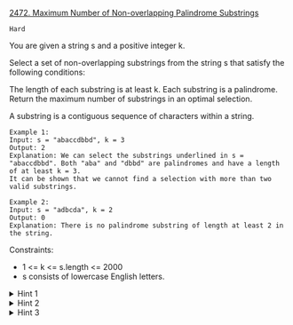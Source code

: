 [2472. Maximum Number of Non-overlapping Palindrome Substrings](https://leetcode.com/problems/maximum-number-of-non-overlapping-palindrome-substrings/)

`Hard`

You are given a string s and a positive integer k.

Select a set of non-overlapping substrings from the string s that satisfy the following conditions:

The length of each substring is at least k.
Each substring is a palindrome.
Return the maximum number of substrings in an optimal selection.

A substring is a contiguous sequence of characters within a string.

```
Example 1:
Input: s = "abaccdbbd", k = 3
Output: 2
Explanation: We can select the substrings underlined in s = "abaccdbbd". Both "aba" and "dbbd" are palindromes and have a length of at least k = 3.
It can be shown that we cannot find a selection with more than two valid substrings.

Example 2:
Input: s = "adbcda", k = 2
Output: 0
Explanation: There is no palindrome substring of length at least 2 in the string.
```

Constraints:

- 1 <= k <= s.length <= 2000
- s consists of lowercase English letters.

<details>
<summary>Hint 1</summary>

Try to use dynamic programming to solve the problem.
</details>

<details>
<summary>Hint 2</summary>

let dp[i] be the answer for the prefix s[0…i].
</details>

<details>
<summary>Hint 3</summary>

The final answer to the problem will be dp[n-1]. How do you compute this dp?
</details>